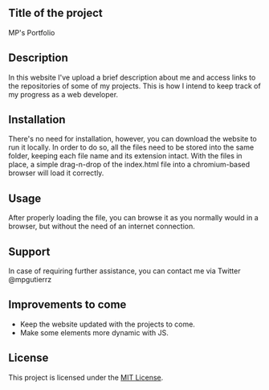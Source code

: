
<h2>Title of the project</h2>
    MP's Portfolio
<br>
<h2>Description</h2>
    In this website I've upload a brief description about me and access links to the repositories of some of my projects. This is how I intend to keep track of my progress as a web developer.
<br>
<h2>Installation</h2>
    There's no need for installation, however, you can download the website to run it locally. In order to do so, all the files need to be stored into the same folder, keeping each file name and its extension intact. With the files in place, a simple drag-n-drop of the index.html file into a chromium-based browser will load it correctly.
<br>
<h2>Usage</h2>
    After properly loading the file, you can browse it as you normally would in a browser, but without the need of an internet connection.

<br>
<h2>Support</h2>
    In case of requiring further assistance, you can contact me via Twitter @mpgutierrz
<br>
<h2>Improvements to come</h2>
    <ul>
    <li>Keep the website updated with the projects to come.</li>
    <li>Make some elements more dynamic with JS.</li>
    </ul>
<h2>License</h2>
    This project is licensed under the <a href="https://github.com/mp-gutierrez/mp-gutierrez.github.io/blob/main/LICENSE"> MIT License</a>.

